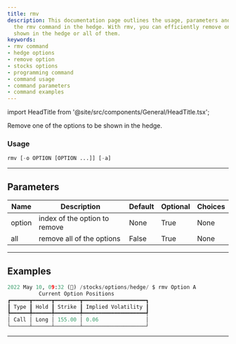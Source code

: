 ```yaml
---
title: rmv
description: This documentation page outlines the usage, parameters and examples for
  the rmv command in the hedge. With rmv, you can efficiently remove one of the options
  shown in the hedge or all of them.
keywords:
- rmv command
- hedge options
- remove option
- stocks options
- programming command
- command usage
- command parameters
- command examples
---
```


import HeadTitle from '@site/src/components/General/HeadTitle.tsx';

<HeadTitle title="stocks/hedge/rmv /options - Reference | OpenBB Terminal Docs" />

Remove one of the options to be shown in the hedge.

### Usage

```python
rmv [-o OPTION [OPTION ...]] [-a]
```

---

## Parameters

| Name | Description | Default | Optional | Choices |
| ---- | ----------- | ------- | -------- | ------- |
| option | index of the option to remove | None | True | None |
| all | remove all of the options | False | True | None |


---

## Examples

```python
2022 May 10, 09:32 (🦋) /stocks/options/hedge/ $ rmv Option A
          Current Option Positions
┏━━━━━━┳━━━━━━┳━━━━━━━━┳━━━━━━━━━━━━━━━━━━━━┓
┃ Type ┃ Hold ┃ Strike ┃ Implied Volatility ┃
┡━━━━━━╇━━━━━━╇━━━━━━━━╇━━━━━━━━━━━━━━━━━━━━┩
│ Call │ Long │ 155.00 │ 0.06               │
└──────┴──────┴────────┴────────────────────┘
```
---
